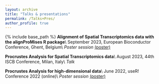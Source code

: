 ```yaml
---
layout: archive
title: "Talks & presentations"
permalink: /Talks+Pres/
author_profile: true
---
```


{% include base_path %}
**Alignment of Spatial Transcriptomics data with the alignProMises R package**\\
September 2023, European Bioconductor Conference, Ghent, Belgium\\
*Poster session* [(poster)](/files/poster_EuroBioc.pdf)

**Procrustes Analysis for Spatial Transcriptomics data**\\
August 2023, 44th ISCB Conference, Milan, Italy\\
*Talk*

**Procrustes Analysis for high-dimensional data**\\
June 2022, useR! Conference 2022 (online)\\
*Poster session* [(poster)](/files/Poster.pdf)



 

